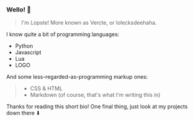 ### Wello! :wave:
>I'm Lopste! More known as Vercte, or lolecksdeehaha.

I know quite a bit of programming languages:

- Python
- Javascript
- Lua
- LOGO

And some less-regarded-as-programming markup ones:
> - CSS & HTML
> - Markdown (of course, that's what I'm writing this in)

Thanks for reading this short bio! One final thing, just look at my projects down there ⬇
